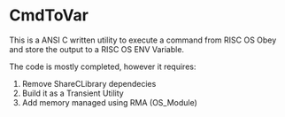 # CmdToVar

This is a ANSI C written utility to execute a command from RISC OS Obey and store the output to a RISC OS ENV Variable.

The code is mostly completed, however it requires:

1) Remove ShareCLibrary dependecies
2) Build it as a Transient Utility
3) Add memory managed using RMA (OS_Module)

